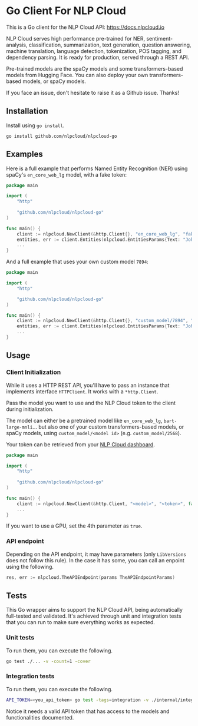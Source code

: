 # Go Client For NLP Cloud

This is a Go client for the NLP Cloud API: https://docs.nlpcloud.io

NLP Cloud serves high performance pre-trained for NER, sentiment-analysis, classification, summarization, text generation, question answering, machine translation, language detection, tokenization, POS tagging, and dependency parsing. It is ready for production, served through a REST API.

Pre-trained models are the spaCy models and some transformers-based models from Hugging Face. You can also deploy your own transformers-based models, or spaCy models.

If you face an issue, don't hesitate to raise it as a Github issue. Thanks!

## Installation

Install using `go install`.

```shell
go install github.com/nlpcloud/nlpcloud-go
```

## Examples

Here is a full example that performs Named Entity Recognition (NER) using spaCy's `en_core_web_lg` model, with a fake token:

```go
package main

import (
    "http"
    
    "github.com/nlpcloud/nlpcloud-go"
)

func main() {
    client := nlpcloud.NewClient(&http.Client{}, "en_core_web_lg", "fake-token", false)
    entities, err := client.Entities(nlpcloud.EntitiesParams{Text: "John Doe is a Go Developer at Google"})
    ...
}
```

And a full example that uses your own custom model `7894`:

```go
package main

import (
    "http"

    "github.com/nlpcloud/nlpcloud-go"
)

func main() {
    client := nlpcloud.NewClient(&http.Client{}, "custom_model/7894", "fake-token", false)
    entities, err := client.Entities(nlpcloud.EntitiesParams{Text: "John Doe is a Go Developer at Google"})
    ...
}
```

## Usage

### Client Initialization

While it uses a HTTP REST API, you'll have to pass an instance that implements interface `HTTPClient`.
It works with a `*http.Client`.

Pass the model you want to use and the NLP Cloud token to the client during initialization.

The model can either be a pretrained model like `en_core_web_lg`, `bart-large-mnli`... but also one of your custom transformers-based models, or spaCy models, using `custom_model/<model id>` (e.g. `custom_model/2568`).

Your token can be retrieved from your [NLP Cloud dashboard](https://nlpcloud.io/home/token).

```go
package main

import (
    "http"
    
    "github.com/nlpcloud/nlpcloud-go"
)

func main() {
    client := nlpcloud.NewClient(&http.Client, "<model>", "<token>", false)
    ...
}
```

If you want to use a GPU, set the 4th parameter as `true`.

### API endpoint

Depending on the API endpoint, it may have parameters (only `LibVersions` does not follow this rule).
In the case it has some, you can call an enpoint using the following.

```go
res, err := nlpcloud.TheAPIEndpoint(params TheAPIEndpointParams)
```

## Tests

This Go wrapper aims to support the NLP Cloud API, being automatically full-tested and validated.
It's achieved through unit and integration tests that you can run to make sure everything works as expected.

### Unit tests

To run them, you can execute the following.
```bash
go test ./... -v -count=1 -cover
```

### Integration tests

To run them, you can execute the following.
```bash
API_TOKEN=<you_api_token> go test -tags=integration -v ./internal/integration/...
```

Notice it needs a valid API token that has access to the models and functionalities documented.
